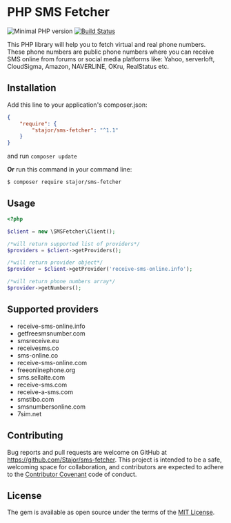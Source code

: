 # PHP SMS Fetcher

![Minimal PHP version](https://img.shields.io/packagist/php-v/stajor/sms-fetcher.svg)
[![Build Status](https://api.travis-ci.org/Stajor/sms-fetcher.svg?branch=master)](https://travis-ci.org/Stajor/sms-fetcher)

This PHP library will help you to fetch virtual and real phone numbers.
These phone numbers are public phone numbers where you can receive SMS online from forums or social media platforms like: Yahoo, serverloft, CloudSigma, Amazon, NAVERLINE, OKru, RealStatus etc.

## Installation

Add this line to your application's composer.json:

```json
{
    "require": {
        "stajor/sms-fetcher": "^1.1"
    }
}
```
and run `composer update`

**Or** run this command in your command line:

    $ composer require stajor/sms-fetcher
    
## Usage

```php
<?php

$client = new \SMSFetcher\Client();

/*will return supported list of providers*/
$providers = $client->getProviders();

/*will return provider object*/
$provider = $client->getProvider('receive-sms-online.info');

/*will return phone numbers array*/
$provider->getNumbers();
```

## Supported providers
* receive-sms-online.info
* getfreesmsnumber.com
* smsreceive.eu
* receivesms.co
* sms-online.co
* receive-sms-online.com
* freeonlinephone.org
* sms.sellaite.com
* receive-sms.com
* receive-a-sms.com
* smstibo.com
* smsnumbersonline.com
* 7sim.net

## Contributing

Bug reports and pull requests are welcome on GitHub at https://github.com/Stajor/sms-fetcher. This project is intended to be a safe, welcoming space for collaboration, and contributors are expected to adhere to the [Contributor Covenant](http://contributor-covenant.org) code of conduct.

## License

The gem is available as open source under the terms of the [MIT License](https://opensource.org/licenses/MIT).